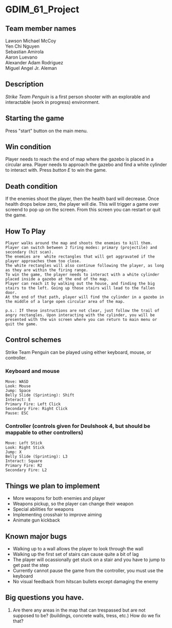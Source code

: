 # GDIM_61_Project


## Team member names <br />
  Lawson Michael McCoy <br />
  Yen Chi Nguyen <br />
  Sebastian Amirola <br />
  Aaron Luevano <br />
  Alexander Adam Rodriguez <br />
  Miguel Angel Jr. Aleman <br />
  
## Description <br />
  _Strike Team Penguin_ is a first person shooter with an explorable and interactable (work in progress) environment. 
  
## Starting the game <br />
   Press "start" button on the main menu.
    
## Win condition <br />
  Player needs to reach the end of map where the gazebo is placed in a circular area. Player needs to approach the gazebo and find a white cylinder to interact with. Press _button E_ to win the game.
    
## Death condition <br />
   If the enemies shoot the player, then the health bard will decrease. Once health drops below zero, the player will die. This will trigger a game over screend to pop up on the screen. From this screen you can restart or quit the game.
   
## How To Play <br />
    Player walks around the map and shoots the enemies to kill them. 
    Player can switch between 2 firing modes: primary (projectile) and secondary (hit scan). 
    The enemies are  white rectangles that will get aggravated if the player approaches them too close.
    The white rectangles will also continue following the player, as long as they are within the firing range.
    To win the game, the player needs to interact with a white cylinder placed inside a gazebo at the end of the map.
    Player can reach it by walking out the house, and finding the big stairs to the left. Going up those stairs will lead to the fallen door.
    At the end of that path, player will find the cylinder in a gazebo in the middle of a large open circular area of the map. 
    
    p.s.: If these instructions are not clear, just follow the trail of angry rectangles. Upon interacting with the cylinder, you will be presented with the win screen where you can return to main menu or quit the game. 

## Control schemes
  Strike Team Penguin can be played using either keyboard, mouse, or controller. 
  
  ### Keyboard and mouse
    Move: WASD
    Look: Mouse
    Jump: Space
    Belly Slide (Sprinting): Shift
    Interact: E
    Primary Fire: Left Click
    Secondary Fire: Right Click 
    Pause: ESC
  
  ### Controller (controls given for Deulshook 4, but should be mappable to other controllers)
    Move: Left Stick
    Look: Right Stick
    Jump: X
    Belly Slide (Sprinting): L3 
    Interact: Square
    Primary Fire: R2
    Secondary Fire: L2
    
## Things we plan to implement 
  - More weapons for both enemies and player 
  - Weapons pickup, so the player can change their weapon 
  - Special abilities for weapons
  - Implementing crosshair to improve aiming
  - Animate gun kickback
  

## Known major bugs
  - Walking up to a wall allows the player to look through the wall 
  - Walking up the first set of stairs can cause quite a bit of lag
  - The player will ocassionally get stuck on a stair and you have to jump to get past the step 
  - Currently cannot pause the game from the controller, you must use the keyboard 
  - No visual feedback from hitscan bullets except damaging the enemy 


## Big questions you have.
1. Are there any areas in the map that can trespassed but are not supposed to be? (buildings, concrete walls, tress, etc.)
   How do we fix that?
